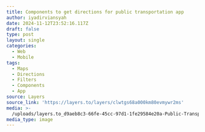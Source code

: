 ```yaml
---
title: Components to get directions for public transportation app
author: iyadirviansyah
date: 2024-11-12T23:52:16.117Z
draft: false
type: post
layout: single
categories:
  - Web
  - Mobile
tags:
  - Maps
  - Directions
  - Filters
  - Components
  - App
source: Layers
source_link: 'https://layers.to/layers/clwtgs68a000km80evmywr2ms'
media: >-
  /uploads/layers.to_d9aeb8c3-66fe-45cc-97d1-1fe29584e20a-Public-Transportation.png.webp
media_type: image
---
```


